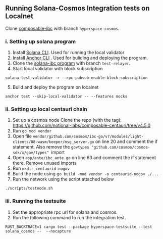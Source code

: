 ## Running Solana-Cosmos Integration tests on Localnet

Clone [composable-ibc](https://github.com/ComposableFi/composable-ibc) with branch `hyperspace-cosmos`.

### i. Setting up solana program

1. Install [Solana CLI](https://docs.solana.com/cli/install-solana-cli-tools). Used for running the local validator
2. Install [Anchor CLI](https://www.anchor-lang.com/docs/installation) . Used for buliding and deploying the program.
3. Clone the [solana-ibc program](https://github.com/ComposableFi/emulated-light-client) with branch `test-relayer`.
4. Start local validator with block subscription
```
solana-test-validator -r --rpc-pubsub-enable-block-subscription
```
5. Build and deploy the program on localnet
```
anchor test --skip-local-validator -- --features mocks
```

### ii. Setting up local centauri chain

1. Set up a cosmos node
   Clone the repo (with the tag): https://github.com/notional-labs/composable-centauri/tree/v4.5.0
2. Run `go mod vendor`
3. Open file `vendor/github.com/cosmos/ibc-go/v7/modules/light-clients/08-wasm/keeper/msg_server.go` on line 20 and comment the if statement. Also remove the `govtypes "github.com/cosmos/cosmos-sdk/x/gov/types" `import
4. Open `app/ante/ibc_ante.go` on line 63 and comment the if statement there. Remove unused imports
5. Run `mkdir centaurid-nogov`
6. Build the node using g`o build -mod vendor -o centaurid-nogov ./...`
7. Run the network using the script attached below 
```
./scripts/testnode.sh
```

### iii. Running the testsuite
1. Set the appropriate rpc url for solana and cosmos.
2. Run the following command to run the integration test.
```
RUST_BACKTRACE=1 cargo test --package hyperspace-testsuite --test solana_cosmos --  --nocapture
```

